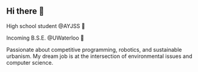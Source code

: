 ## Hi there 👋
High school student @AYJSS 🍁

Incoming B.S.E. @UWaterloo 🪿

Passionate about competitive programming, robotics, and sustainable urbanism. My dream job is at the intersection of environmental issues and computer science. 

<!--
**aicheye/aicheye** is a ✨ _special_ ✨ repository because its `README.md` (this file) appears on your GitHub profile.

Here are some ideas to get you started:

- 🔭 I’m currently working on ...
- 🌱 I’m currently learning ...
- 👯 I’m looking to collaborate on ...
- 🤔 I’m looking for help with ...
- 💬 Ask me about ...
- 📫 How to reach me: ...
- 😄 Pronouns: ...
- ⚡ Fun fact: ...
-->
